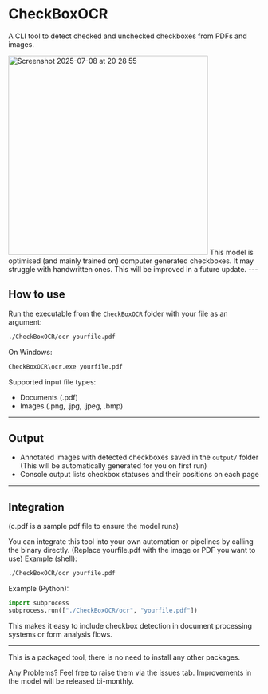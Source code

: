 # CheckBoxOCR

A CLI tool to detect checked and unchecked checkboxes from PDFs and images.

<img width="400" alt="Screenshot 2025-07-08 at 20 28 55" src="https://github.com/user-attachments/assets/3d8ac7b5-f59c-4e6d-b5cc-4cf35c35bcda" />
This model is optimised (and mainly trained on) computer generated checkboxes. It may struggle with handwritten ones. This will be improved in a future update.
---

## How to use
Run the executable from the `CheckBoxOCR` folder with your file as an argument:

```bash
./CheckBoxOCR/ocr yourfile.pdf
```

On Windows:

```cmd
CheckBoxOCR\ocr.exe yourfile.pdf
```

Supported input file types:

- Documents (.pdf)  
- Images (.png, .jpg, .jpeg, .bmp)

---

## Output

- Annotated images with detected checkboxes saved in the `output/` folder (This will be automatically generated for you on first run)
- Console output lists checkbox statuses and their positions on each page

---

## Integration
(c.pdf is a sample pdf file to ensure the model runs)

You can integrate this tool into your own automation or pipelines by calling the binary directly.
(Replace yourfile.pdf with the image or PDF you want to use)
Example (shell):

```bash
./CheckBoxOCR/ocr yourfile.pdf 
```

Example (Python):

```python
import subprocess
subprocess.run(["./CheckBoxOCR/ocr", "yourfile.pdf"])
```

This makes it easy to include checkbox detection in document processing systems or form analysis flows.

---

This is a packaged tool, there is no need to install any other packages. 

Any Problems? Feel free to raise them via the issues tab.
Improvements in the model will be released bi-monthly.  
